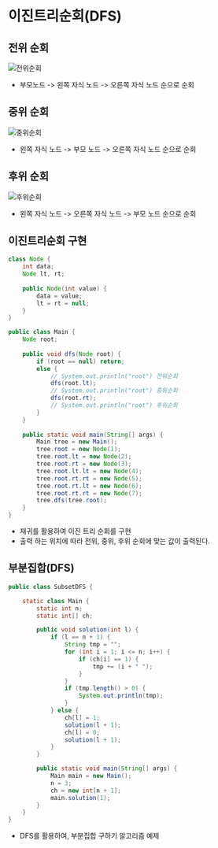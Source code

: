 # 이진트리순회(DFS)

## 전위 순회

![전위순회](https://user-images.githubusercontent.com/78953393/168762343-99716d86-3d01-4ab7-9fb9-f2ed556b46de.png)

- 부모노드 -> 왼쪽 자식 노드 -> 오른쪽 자식 노드 순으로 순회

## 중위 순회

![중위순회](https://user-images.githubusercontent.com/78953393/168762356-886a50d3-2788-4eac-89a7-56317e772b51.png)

- 왼쪽 자식 노드 -> 부모 노드 -> 오른쪽 자식 노드 순으로 순회

## 후위 순회

![후위순회](https://user-images.githubusercontent.com/78953393/168762362-c7eea6e4-0611-4961-9638-d39dab0a0a79.png)

- 왼쪽 자식 노드 -> 오른쪽 자식 노드 -> 부모 노드 순으로 순회

## 이진트리순회 구현

```java
class Node {
    int data;
    Node lt, rt;
    
    public Node(int value) {
        data = value;
        lt = rt = null;
    }
}

public class Main {
    Node root;
    
    public void dfs(Node root) {
        if (root == null) return;
        else {
            // System.out.println("root") 전위순회
            dfs(root.lt);
            // System.out.println("root") 중위순회
            dfs(root.rt);
            // System.out.println("root") 후위순회
        }
    }
    
    public static void main(String[] args) {
        Main tree = new Main();
        tree.root = new Node(1);
		tree.root.lt = new Node(2);
        tree.root.rt = new Node(3);
        tree.root.lt.lt = new Node(4);
        tree.root.rt.rt = new Node(5);
        tree.root.rt.lt = new Node(6);
        tree.root.rt.rt = new Node(7);
        tree.dfs(tree.root);
    }
}
```

- 재귀를 활용하여 이진 트리 순회를 구현
- 출력 하는 위치에 따라 전위, 중위, 후위 순회에 맞는 값이 출력된다.

## 부분집합(DFS)

```java
public class SubsetDFS {

    static class Main {
        static int n;
        static int[] ch;

        public void solution(int l) {
            if (l == n + 1) {
                String tmp = "";
                for (int i = 1; i <= n; i++) {
                    if (ch[i] == 1) {
                        tmp += (i + " ");
                    }
                }
                if (tmp.length() > 0) {
                    System.out.println(tmp);
                }
            } else {
                ch[l] = 1;
                solution(l + 1);
                ch[l] = 0;
                solution(l + 1);
            }
        }

        public static void main(String[] args) {
            Main main = new Main();
            n = 3;
            ch = new int[n + 1];
            main.solution(1);
        }
    }
}

```

- DFS를 활용하여, 부분집합 구하기 알고리즘 예제